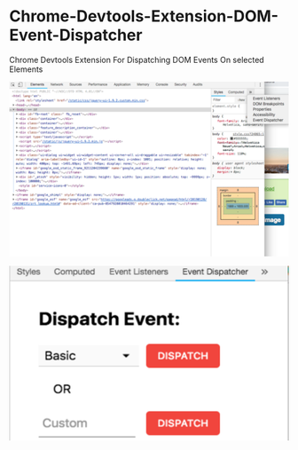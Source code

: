 # Chrome-Devtools-Extension-DOM-Event-Dispatcher

Chrome Devtools Extension For Dispatching DOM Events On selected Elements


![alt text](./screen2.png)

![alt text](./shot1.png)

